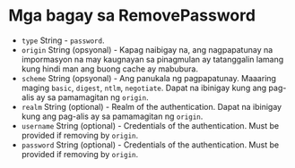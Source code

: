 # Mga bagay sa RemovePassword

* `type` String - `password`.
* `origin` String (opsyonal) - Kapag naibigay na, ang nagpapatunay na impormasyon na may kaugnayan sa pinagmulan ay tatanggalin lamang kung hindi man ang buong cache ay mabubura.
* `scheme` String (opsyonal) - Ang panukala ng pagpapatunay. Maaaring maging `basic`, `digest`, `ntlm`, `negotiate`. Dapat na ibinigay kung ang pag-alis ay sa pamamagitan ng `origin`.
* `realm` String (optional) - Realm of the authentication. Dapat na ibinigay kung ang pag-alis ay sa pamamagitan ng `origin`.
* `username` String (optional) - Credentials of the authentication. Must be provided if removing by `origin`.
* `password` String (optional) - Credentials of the authentication. Must be provided if removing by `origin`.
